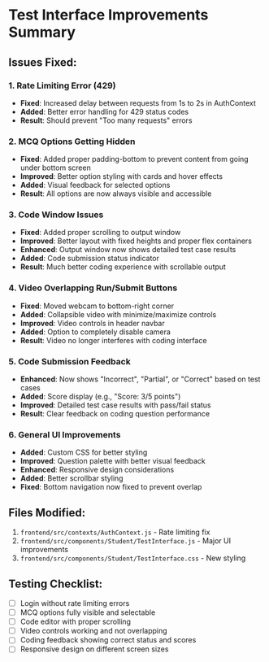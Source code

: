 # Test Interface Improvements Summary

## Issues Fixed:

### 1. **Rate Limiting Error (429)**
- **Fixed**: Increased delay between requests from 1s to 2s in AuthContext
- **Added**: Better error handling for 429 status codes
- **Result**: Should prevent "Too many requests" errors

### 2. **MCQ Options Getting Hidden**
- **Fixed**: Added proper padding-bottom to prevent content from going under bottom screen
- **Improved**: Better option styling with cards and hover effects
- **Added**: Visual feedback for selected options
- **Result**: All options are now always visible and accessible

### 3. **Code Window Issues**
- **Fixed**: Added proper scrolling to output window
- **Improved**: Better layout with fixed heights and proper flex containers
- **Enhanced**: Output window now shows detailed test case results
- **Added**: Code submission status indicator
- **Result**: Much better coding experience with scrollable output

### 4. **Video Overlapping Run/Submit Buttons**
- **Fixed**: Moved webcam to bottom-right corner
- **Added**: Collapsible video with minimize/maximize controls
- **Improved**: Video controls in header navbar
- **Added**: Option to completely disable camera
- **Result**: Video no longer interferes with coding interface

### 5. **Code Submission Feedback**
- **Enhanced**: Now shows "Incorrect", "Partial", or "Correct" based on test cases
- **Added**: Score display (e.g., "Score: 3/5 points")
- **Improved**: Detailed test case results with pass/fail status
- **Result**: Clear feedback on coding question performance

### 6. **General UI Improvements**
- **Added**: Custom CSS for better styling
- **Improved**: Question palette with better visual feedback
- **Enhanced**: Responsive design considerations
- **Added**: Better scrollbar styling
- **Fixed**: Bottom navigation now fixed to prevent overlap

## Files Modified:
1. `frontend/src/contexts/AuthContext.js` - Rate limiting fix
2. `frontend/src/components/Student/TestInterface.js` - Major UI improvements
3. `frontend/src/components/Student/TestInterface.css` - New styling

## Testing Checklist:
- [ ] Login without rate limiting errors
- [ ] MCQ options fully visible and selectable
- [ ] Code editor with proper scrolling
- [ ] Video controls working and not overlapping
- [ ] Coding feedback showing correct status and scores
- [ ] Responsive design on different screen sizes